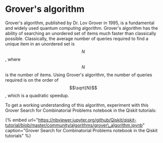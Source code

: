 # Grover's algorithm

Grover's algorithm, published by Dr. Lov Grover in 1995, is a fundamental and widely used quantum computing algorithm. Grover's algorithm has the ability of searching an unordered set of items much faster than classically possible. Classically, the average number of queries required to find a unique item in an unordered set is $$N$$, where $$N$$ is the number of items. Using Grover's algorithm, the number of queries required is on the order of $$\sqrt{N}$$, which is a quadratic speedup. 

To get a working understanding of this algorithm, experiment with this Grover Search for Combinatorial Problems notebook in the Qiskit tutorials:

{% embed url="https://nbviewer.jupyter.org/github/Qiskit/qiskit-tutorial/blob/master/community/algorithms/grover\_algorithm.ipynb" caption="Grover Search for Combinatorial Problems notebook in the Qiskit tutorials" %}



